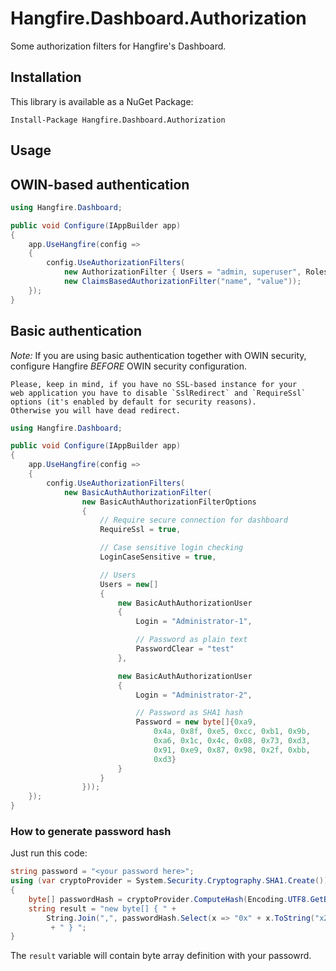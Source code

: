 Hangfire.Dashboard.Authorization
================================

Some authorization filters for Hangfire's Dashboard.

Installation
-------------

This library is available as a NuGet Package:

```
Install-Package Hangfire.Dashboard.Authorization
```

Usage
------

## OWIN-based authentication

```csharp
using Hangfire.Dashboard;

public void Configure(IAppBuilder app)
{
    app.UseHangfire(config => 
    {
        config.UseAuthorizationFilters(
            new AuthorizationFilter { Users = "admin, superuser", Roles = "advanced" },
            new ClaimsBasedAuthorizationFilter("name", "value"));
    });
}
```

## Basic authentication

 *Note:* If you are using basic authentication together with OWIN security, configure Hangfire *BEFORE* OWIN security configuration.

    Please, keep in mind, if you have no SSL-based instance for your
    web application you have to disable `SslRedirect` and `RequireSsl`
    options (it's enabled by default for security reasons).
    Otherwise you will have dead redirect.

```csharp
using Hangfire.Dashboard;

public void Configure(IAppBuilder app)
{
    app.UseHangfire(config => 
    {
        config.UseAuthorizationFilters(
            new BasicAuthAuthorizationFilter(
                new BasicAuthAuthorizationFilterOptions
                {
                    // Require secure connection for dashboard
                    RequireSsl = true,

                    // Case sensitive login checking
                    LoginCaseSensitive = true,

                    // Users
                    Users = new[]
                    {
                        new BasicAuthAuthorizationUser
                        {
                            Login = "Administrator-1",

                            // Password as plain text
                            PasswordClear = "test"
                        },

                        new BasicAuthAuthorizationUser
                        {
                            Login = "Administrator-2",

                            // Password as SHA1 hash
                            Password = new byte[]{0xa9,
                                0x4a, 0x8f, 0xe5, 0xcc, 0xb1, 0x9b,
                                0xa6, 0x1c, 0x4c, 0x08, 0x73, 0xd3,
                                0x91, 0xe9, 0x87, 0x98, 0x2f, 0xbb,
                                0xd3}
                        }
                    }
                }));
    });
}
```

### How to generate password hash

Just run this code:

```csharp
string password = "<your password here>";
using (var cryptoProvider = System.Security.Cryptography.SHA1.Create())
{
    byte[] passwordHash = cryptoProvider.ComputeHash(Encoding.UTF8.GetBytes(password));
    string result = "new byte[] { " + 
        String.Join(",", passwordHash.Select(x => "0x" + x.ToString("x2")).ToArray())
         + " } ";
}
```

The `result` variable will contain byte array definition with your passowrd.

